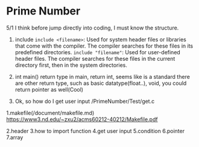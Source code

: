 # Prime Number

5/1
I think before jump directly into coding, I must know the structure.

1. include
`include <filename>`: Used for system header files or libraries that come with the compiler. The compiler searches for these files in its predefined directories.
`include "filename"`: Used for user-defined header files. The compiler searches for these files in the current directory first, then in the system directories.
2. int main()
return type
in main, return int, seems like is a standard
there are other return type, such as basic datatype(float..), void, you could return pointer as well(Cool)



3. Ok, so how do I get user input
/PrimeNumber/Test/get.c



1.makefile(/document/makefile.md)
https://www3.nd.edu/~zxu2/acms60212-40212/Makefile.pdf


2.header
3.how to import function
4.get user input
5.condition
6.pointer
7.array